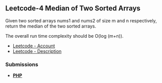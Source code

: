 ## Leetcode-4 Median of Two Sorted Arrays

Given two sorted arrays nums1 and nums2 of size m and n respectively, return the median of the two sorted arrays.

The overall run time complexity should be O(log (m+n)).

- [Leetcode - Account](https://leetcode.com/u/chillierdavro/)
- [Leetcode - Description](https://leetcode.com/problems/median-of-two-sorted-arrays/description/)

### Submissions
- **[PHP](https://leetcode.com/problems/median-of-two-sorted-arrays/submissions/1358262984/)**
